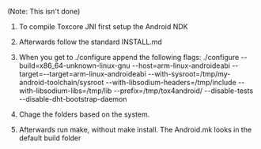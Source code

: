 (Note: This isn't done)

1. To compile Toxcore JNI first setup the Android NDK

2. Afterwards follow the standard INSTALL.md

3. When you get to ./configure append the following flags:
./configure --build=x86_64-unknown-linux-gnu --host=arm-linux-androideabi --target=--target=arm-linux-androideabi --with-sysroot=/tmp/my-android-toolchain/sysroot --with-libsodium-headers=/tmp/include --with-libsodium-libs=/tmp/lib --prefix=/tmp/tox4android/ --disable-tests --disable-dht-bootstrap-daemon

4. Chage the folders based on the system.

5. Afterwards run make, without make install. The Android.mk looks in the default build folder
